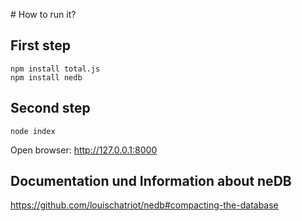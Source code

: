 # How to run it?

## First step

```
npm install total.js
npm install nedb
```

## Second step

```
node index
```

Open browser: <http://127.0.0.1:8000>

## Documentation und Information about neDB
https://github.com/louischatriot/nedb#compacting-the-database